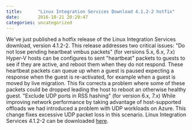 ```yaml
---
title:      "Linux Integration Services Download 4.1.2-2 hotfix"
date:       2016-10-21 20:29:47
categories: uncategorized
---
```

We've just published a hotfix release of the Linux Integration Services download, version 4.1.2-2. This release addresses two critical issues: "Do not lose pending heartbeat vmbus packets" (for versions 5.x, 6.x, 7.x) Hyper-V hosts can be configures to sent "heartbeat" packets to guests to see if they are active, and reboot them when they do not respond. These heartbeat packets can queue up when a guest is paused expecting a response when the guest is re-activated, for example when a guest is moved by live migration. This fix corrects a problem where some of these packets could be dropped leading the host to reboot an otherwise healthy guest. "Exclude UDP ports in RSS hashing" (for version 6.x, 7.x) While improving network performance by taking advantage of host-supported offloads we had introduced a problem with UDP workloads on Azure. This change fixes excessive UDP packet loss in this scenario. Linux Integration Services 4.1.2-2 can be downloaded [here](https://www.microsoft.com/en-us/download/details.aspx?id=51612).
